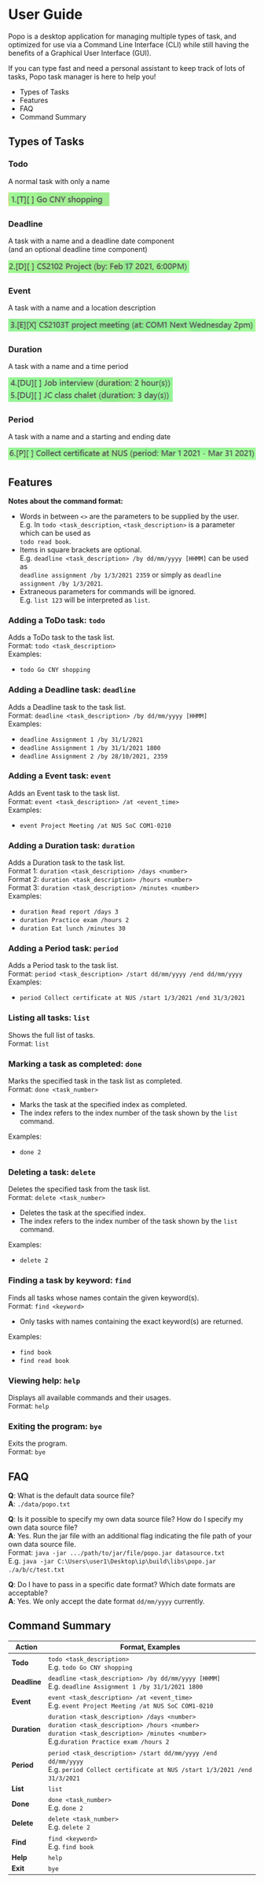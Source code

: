 # User Guide
Popo is a desktop application for managing multiple types of task, and optimized for
use via a Command Line Interface (CLI) while still having the benefits of a
Graphical User Interface (GUI).

If you can type fast and need a personal assistant to keep track of lots of tasks,
Popo task manager is here to help you!

- Types of Tasks
- Features
- FAQ
- Command Summary

## Types of Tasks
### Todo 
A normal task with only a name

![todo.png](images/todo.png)

### Deadline
A task with a name and a deadline date component \
(and an optional deadline time component)

![deadline.png](images/deadline.png)

### Event
A task with a name and a location description

![event.png](images/event.png)

### Duration
A task with a name and a time period

![duration.png](images/duration.png)

### Period
A task with a name and a starting and ending date

![period.png](images/period.png)

## Features
**Notes about the command format:**
- Words in between `<>` are the parameters to be supplied by the user. \
  E.g. In `todo <task_description`, `<task_description>` is a parameter which can
  be used as \
  `todo read book`.
- Items in square brackets are optional. \
  E.g. `deadline <task_description> /by dd/mm/yyyy [HHMM]` can be
  used as \
  `deadline assignment /by 1/3/2021 2359` or simply as 
  `deadline assignment /by 1/3/2021`.
- Extraneous parameters for commands will be ignored. \
  E.g. `list 123` will be interpreted as `list`.

### Adding a ToDo task: `todo`
Adds a ToDo task to the task list. \
Format: `todo <task_description>`  \
Examples:
- `todo Go CNY shopping`

### Adding a Deadline task: `deadline`
Adds a Deadline task to the task list. \
Format: `deadline <task_description> /by dd/mm/yyyy [HHMM]`\
Examples:
- `deadline Assignment 1 /by 31/1/2021`
- `deadline Assignment 1 /by 31/1/2021 1800`
- `deadline Assignment 2 /by 28/10/2021, 2359`

### Adding a Event task: `event`
Adds an Event task to the task list. \
Format: `event <task_description> /at <event_time>`\
Examples:
- `event Project Meeting /at NUS SoC COM1-0210`

### Adding a Duration task: `duration`
Adds a Duration task to the task list. \
Format 1: `duration <task_description> /days <number>`\
Format 2: `duration <task_description> /hours <number>`\
Format 3: `duration <task_description> /minutes <number>`\
Examples:
- `duration Read report /days 3`
- `duration Practice exam /hours 2`
- `duration Eat lunch /minutes 30`

### Adding a Period task: `period`
Adds a Period task to the task list. \
Format: `period <task_description> /start dd/mm/yyyy /end dd/mm/yyyy` \
Examples:
- `period Collect certificate at NUS /start 1/3/2021 /end 31/3/2021`

### Listing all tasks: `list`
Shows the full list of tasks. \
Format: `list`

### Marking a task as completed: `done`
Marks the specified task in the task list as completed. \
Format: `done <task_number>`
- Marks the task at the specified index as completed.
- The index refers to the index number of the task shown by the `list` command.

Examples:
- `done 2`

### Deleting a task: `delete`
Deletes the specified task from the task list. \
Format: `delete <task_number>`
- Deletes the task at the specified index.
- The index refers to the index number of the task shown by the `list` command.

Examples:
- `delete 2`

### Finding a task by keyword: `find`
Finds all tasks whose names contain the given keyword(s). \
Format: `find <keyword>`
- Only tasks with names containing the exact keyword(s) are returned.

Examples:
- `find book`
- `find read book`

### Viewing help: `help`
Displays all available commands and their usages. \
Format: `help`

### Exiting the program: `bye`
Exits the program. \
Format: `bye`


## FAQ
**Q**: What is the default data source file? \
**A**: `./data/popo.txt`

**Q**: Is it possible to specify my own data source file? How do I specify my own data source file? \
**A**: Yes. Run the jar file with an additional flag indicating the file path of your own data
source file. \
Format: `java -jar .../path/to/jar/file/popo.jar datasource.txt` \
E.g. `java -jar C:\Users\user1\Desktop\ip\build\libs\popo.jar ./a/b/c/test.txt`

**Q**: Do I have to pass in a specific date format? Which date formats are acceptable? \
**A**: Yes. We only accept the date format `dd/mm/yyyy` currently.



## Command Summary

Action | Format, Examples
--------|------------------
**Todo** | `todo <task_description>` <br> E.g. `todo Go CNY shopping`
**Deadline** | `deadline <task_description> /by dd/mm/yyyy [HHMM]` <br> E.g. `deadline Assignment 1 /by 31/1/2021 1800`
**Event** | `event <task_description> /at <event_time>` <br> E.g. `event Project Meeting /at NUS SoC COM1-0210`
**Duration** | `duration <task_description> /days <number>` <br> `duration <task_description> /hours <number>` <br> `duration <task_description> /minutes <number>` <br> E.g.`duration Practice exam /hours 2`
**Period** | `period <task_description> /start dd/mm/yyyy /end dd/mm/yyyy`<br> E.g. `period Collect certificate at NUS /start 1/3/2021 /end 31/3/2021`
**List** | `list`
**Done** | `done <task_number>`<br> E.g. `done 2`
**Delete** | `delete <task_number>`<br> E.g. `delete 2`
**Find** | `find <keyword>`<br> E.g. `find book`
**Help** | `help`
**Exit** | `bye`
